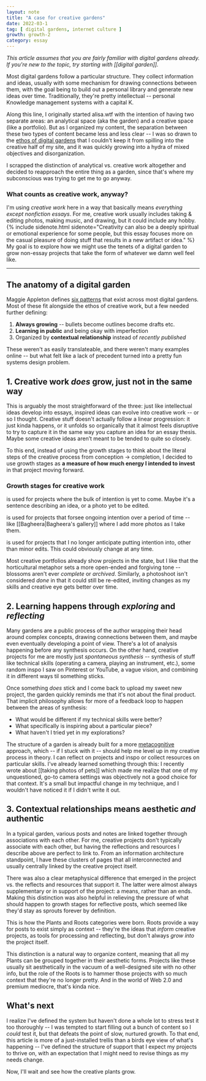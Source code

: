 ```yaml
---
layout: note
title: "A case for creative gardens"
date: 2022-03-1
tag: [ digital gardens, internet culture ]
growth: growth-2
category: essay
---
```


*This article assumes that you are fairly familiar with digital gardens already. <br>If you're new to the topic, try starting with [[digital garden]].*

<span class="newthought">Most digital gardens follow</span> a particular structure. They collect information and ideas, usually with some mechanism for drawing connections between them, with the goal being to build out a personal library and generate new ideas over time. Traditionally, they're pretty intellectual -- personal Knowledge management systems with a capital K.

Along this line, I originally started alisa.wtf with the intention of having two separate areas: an analytical space (<span class="newthought">aka</span> the garden) and a creative space (like a portfolio). But as I organized my content, the separation between these two types of content became less and less clear -- I was so drawn to the [ethos of digital gardens](https://maggieappleton.com/garden-history) that I couldn't keep it from spilling into the creative half of my site, and it was quickly growing into a hydra of mixed objectives and disorganization.

I scrapped the distinction of analytical vs. creative work altogether and decided to reapproach the entire thing as a garden, since that's where my subconscious was trying to get me to go anyway.

### What counts as creative work, anyway? 

I'm using *creative work* here in a way that basically means *everything except nonfiction essays*. For me, creative work usually includes taking & editing photos, making music, and drawing, but it could include any hobby.{% include sidenote.html sidenote="Creativity can also be a deeply spiritual or emotional experience for some people, but this essay focuses more on the casual pleasure of doing stuff that results in a new artifact or idea." %} My goal is to explore how we might use the tenets of a digital garden to grow non-essay projects that take the form of whatever we damn well feel like.

<hr>

## The anatomy of a digital garden

Maggie Appleton defines [six patterns](https://maggieappleton.com/garden-history) that exist across most digital gardens. Most of these fit alongside the ethos of creative work, but a few needed further defining:

1. **Always growing** -- bullets become outlines become drafts etc.
2. **Learning in public** and being okay with imperfection
3. Organized by **contextual relationship** instead of *recently published*

These weren't as easily translateable, and there weren't many examples online -- but what felt like a lack of precedent turned into a pretty fun systems design problem. 

## 1. Creative work *does* grow, just not in the same way

This is arguably the most straightforward of the three: just like intellectual ideas develop into essays, inspired ideas can evolve into creative work -- or so I thought. Creative stuff doesn't actually follow a linear progression: it just kinda happens, or it unfolds so organically that it almost feels disruptive to try to capture it in the same way you capture an idea for an essay thesis. Maybe some creative ideas aren’t meant to be tended to quite so closely.

To this end, instead of using the growth stages to think about the literal steps of the creative process from conception → completion, I decided to use growth stages as **a measure of how much energy I intended to invest** in that project moving forward.

### Growth stages for creative work

<span class="tag tag-gr1 sans no-margin-left"></span> is used for projects where the bulk of intention is yet to come. Maybe it's a sentence describing an idea, or a photo yet to be edited.

<span class="tag tag-gr2 sans no-margin-left"></span> is used for projects that forsee ongoing intention over a period of time -- like [[Bagheera|Bagheera's gallery]] where I add more photos as I take them.

<span class="tag tag-gr3 sans no-margin-left"></span> is used for projects that I no longer anticipate putting intention into, other than minor edits. This could obviously change at any time.

Most creative portfolios already show projects in the <span class="tag tag-gr3 sans no-margin-left"></span> state, but I like that the horticultural metaphor sets a more open-ended and forgiving tone -- blossoms aren't ever *complete* or *archived*. Similarly, a photoshoot isn't considered *done* in that it could still be re-edited, inviting changes as my skills and creative eye gets better over time. 


## 2. Learning happens through *exploring* and *reflecting*

Many gardens are a public process of the author wrapping their head around complex concepts, drawing connections between them, and maybe even eventually developing a point of view. There's a lot of analysis happening before any synthesis occurs. On the other hand, creative projects for me are mostly just *spontaneous synthesis* -- synthesis of stuff like technical skills (operating a camera, playing an instrument, etc.), some random inspo I saw on Pinterest or YouTube, a vague vision, and combining it in different ways til something sticks. 

Once something *does* stick and I come back to upload my sweet new project, the garden quickly reminds me that it's not about the final product. That implicit philosophy allows for more of a feedback loop to happen between the areas of synthesis: 

- What would be different if my technical skills were better?
- What specifically is inspiring about a particular piece?
- What haven't I tried yet in my explorations?

The structure of a garden is already built for a more [metacognitive](https://cft.vanderbilt.edu/guides-sub-pages/metacognition/) approach, which -- if I stuck with it -- should help me level up in my creative process in theory. I can reflect on projects and inspo or collect resources on particular skills. I've already learned something through this: I recently wrote about [[taking photos of pets]] which made me realize that one of my unquestioned, go-to camera settings was objectively not a good choice for that context. It's a small but impactful change in my technique, and I wouldn't have noticed it if I didn't write it out.

## 3. Contextual relationships means aesthetic *and* authentic 

In a typical garden, various posts and notes are linked together through associations with each other. For me, creative projects don't typically associate with each other, but having the reflections and resources I describe above are perfect to link to. From an information architecture standpoint, I have these clusters of pages that all interconnected and usually centrally linked by the creative project itself.

There was also a clear metaphysical difference that emerged in the project vs. the reflects and resources that support it. The latter were almost always supplementary or in support of the project: a means, rather than an ends. Making this distinction was also helpful in relieving the pressure of what should happen to growth stages for reflective posts, which seemed like they'd stay as sprouts forever by definition.

This is how the Plants and Roots categories were born. Roots provide a way for posts to exist simply as context -- they're the ideas that *inform* creative projects, as tools for processing and reflecting, but don't always *grow into* the project itself. 

This distinction is a natural way to organize content, meaning that all my Plants can be grouped together in their aesthetic forms. Projects like these usually sit aesthetically in the vacuum of a well-designed site with no other info, but the role of the Roots is to hammer those projects with so much context that they're no longer pretty. And in the world of Web 2.0 and premium mediocre, that's kinda nice.

## What's next

I realize I've defined the system but haven't done a whole lot to stress test it too thoroughly -- I was tempted to start filling out a bunch of content so I *could* test it, but that defeats the point of slow, nurtured growth. To that end, this article is more of a just-installed trellis than a birds eye view of what's happening -- I've defined the structure of support that I expect my projects to thrive on, with an expectation that I might need to revise things as my needs change. 

Now, I'll wait and see how the creative plants grow.